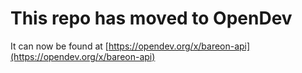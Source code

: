 # This repo has moved to OpenDev

It can now be found at [https://opendev.org/x/bareon-api](https://opendev.org/x/bareon-api)
